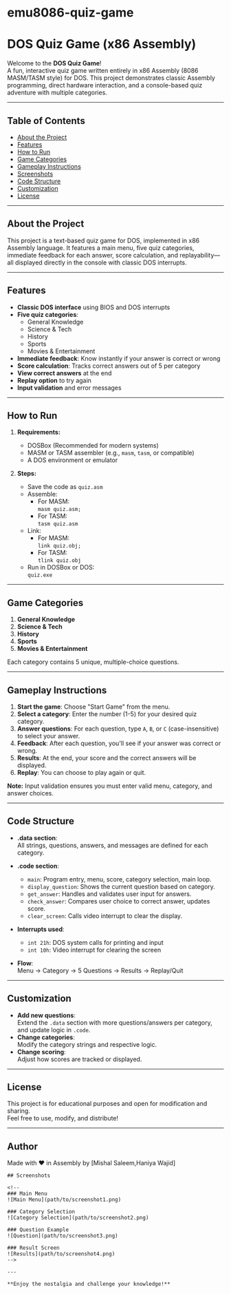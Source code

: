 # emu8086-quiz-game
# DOS Quiz Game (x86 Assembly)

Welcome to the **DOS Quiz Game**!  
A fun, interactive quiz game written entirely in x86 Assembly (8086 MASM/TASM style) for DOS. This project demonstrates classic Assembly programming, direct hardware interaction, and a console-based quiz adventure with multiple categories.

---

## Table of Contents

- [About the Project](#about-the-project)
- [Features](#features)
- [How to Run](#how-to-run)
- [Game Categories](#game-categories)
- [Gameplay Instructions](#gameplay-instructions)
- [Screenshots](#screenshots)
- [Code Structure](#code-structure)
- [Customization](#customization)
- [License](#license)

---

## About the Project

This project is a text-based quiz game for DOS, implemented in x86 Assembly language. It features a main menu, five quiz categories, immediate feedback for each answer, score calculation, and replayability—all displayed directly in the console with classic DOS interrupts.

---

## Features

- **Classic DOS interface** using BIOS and DOS interrupts
- **Five quiz categories**:
  - General Knowledge
  - Science & Tech
  - History
  - Sports
  - Movies & Entertainment
- **Immediate feedback**: Know instantly if your answer is correct or wrong
- **Score calculation**: Tracks correct answers out of 5 per category
- **View correct answers** at the end
- **Replay option** to try again
- **Input validation** and error messages

---

## How to Run

1. **Requirements:**
   - DOSBox (Recommended for modern systems)
   - MASM or TASM assembler (e.g., `masm`, `tasm`, or compatible)
   - A DOS environment or emulator

2. **Steps:**
   - Save the code as `quiz.asm`
   - Assemble:
     - For MASM:  
       `masm quiz.asm;`
     - For TASM:  
       `tasm quiz.asm`
   - Link:
     - For MASM:  
       `link quiz.obj;`
     - For TASM:  
       `tlink quiz.obj`
   - Run in DOSBox or DOS:  
     `quiz.exe`

---

## Game Categories

1. **General Knowledge**
2. **Science & Tech**
3. **History**
4. **Sports**
5. **Movies & Entertainment**

Each category contains 5 unique, multiple-choice questions.

---

## Gameplay Instructions

1. **Start the game**: Choose "Start Game" from the menu.
2. **Select a category**: Enter the number (1-5) for your desired quiz category.
3. **Answer questions**: For each question, type `A`, `B`, or `C` (case-insensitive) to select your answer.
4. **Feedback**: After each question, you'll see if your answer was correct or wrong.
5. **Results**: At the end, your score and the correct answers will be displayed.
6. **Replay**: You can choose to play again or quit.

**Note:** Input validation ensures you must enter valid menu, category, and answer choices.

---

## Code Structure

- **.data section**:  
  All strings, questions, answers, and messages are defined for each category.

- **.code section**:  
  - `main`: Program entry, menu, score, category selection, main loop.
  - `display_question`: Shows the current question based on category.
  - `get_answer`: Handles and validates user input for answers.
  - `check_answer`: Compares user choice to correct answer, updates score.
  - `clear_screen`: Calls video interrupt to clear the display.

- **Interrupts used**:
  - `int 21h`: DOS system calls for printing and input
  - `int 10h`: Video interrupt for clearing the screen

- **Flow**:  
  Menu → Category → 5 Questions → Results → Replay/Quit

---

## Customization

- **Add new questions**:  
  Extend the `.data` section with more questions/answers per category, and update logic in `.code`.
- **Change categories**:  
  Modify the category strings and respective logic.
- **Change scoring**:  
  Adjust how scores are tracked or displayed.

---

## License

This project is for educational purposes and open for modification and sharing.  
Feel free to use, modify, and distribute!

---

## Author

Made with ❤️ in Assembly by [Mishal Saleem,Haniya Wajid]  

```
## Screenshots

<!--
### Main Menu
![Main Menu](path/to/screenshot1.png)

### Category Selection
![Category Selection](path/to/screenshot2.png)

### Question Example
![Question](path/to/screenshot3.png)

### Result Screen
![Results](path/to/screenshot4.png)
-->

---

**Enjoy the nostalgia and challenge your knowledge!**
